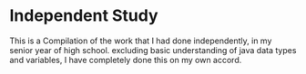 # Independent Study
This is a Compilation of the work that I had done independently, in my senior year of high school.
excluding basic understanding of java data types and variables, I have completely done this on my own accord.
